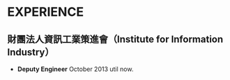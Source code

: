 EXPERIENCE
==========


財團法人資訊工業策進會（Institute for Information Industry）
----------

* __Deputy Engineer__ October 2013 util now.
